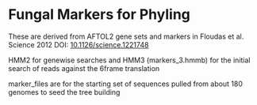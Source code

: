 Fungal Markers for Phyling
====
These are derived from AFTOL2 gene sets and markers in Floudas et al. Science 2012 DOI: [10.1126/science.1221748](http://dx.doi.org/10.1126/science.1221748)

HMM2 for genewise searches and HMM3 (markers_3.hmmb) for the initial search of reads against the 6frame translation

marker_files are for the starting set of sequences pulled from about 180 genomes to seed the tree building

